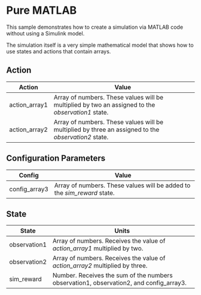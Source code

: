 # Pure MATLAB

This sample demonstrates how to create a simulation via MATLAB code without using a Simulink model.

The simulation itself is a very simple mathematical model that shows how to use states and actions that contain arrays.

## Action

| Action        | Value |
|---------------|-------|
| action_array1 | Array of numbers. These values will be multiplied by two an assigned to the *observation1* state. |
| action_array2 | Array of numbers. These values will be multiplied by three an assigned to the *observation2* state. |

## Configuration Parameters

| Config        | Value |
|---------------|-------|
| config_array3 | Array of numbers. These values will be added to the *sim_reward* state.|

## State

| State | Units |
|-------|-------|
| observation1 | Array of numbers. Receives the value of *action_array1* multiplied by two. |
| observation2 | Array of numbers. Receives the value of *action_array2* multiplied by three. |
| sim_reward | Number. Receives the sum of the numbers observation1, observation2, and config_array3. |
